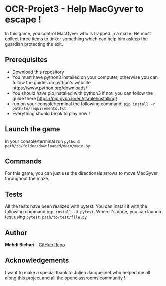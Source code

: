 # OCR-Projet3 - Help MacGyver to escape !

In this game, you control MacGyver who is trapped in a maze. He must collect three items to tinker something which can help him asleep the guardian protecting the exit. 

## Prerequisites
* Download this repository
* You must have python3 installed on your computer, otherwise you can follow the guides on python's website https://www.python.org/downloads/
* You should have pip installed with python3 if not, you can follow the guide 
there https://pip.pypa.io/en/stable/installing/
* run on your console/terminal the following command: 
```pip install -r path/to/requirements.txt```
* Everything should be ok to play now !

## Launch the game
In your console/terminal run 
```python3 path/to/folder/downloaded/main/main.py```

## Commands
For this game, you can just use the directionals arrows to move MacGyver throughout the maze.

## Tests
All the tests have been realized with pytest. You can install it with the following command ```pip install -U pytest```. When it's done, you can launch test using ```pytest path/to/test/file.py```

## Author 
**Mehdi Bichari** - [GitHub Repo](https://github.com/Kaik-a/)

## Acknowledgements 
I want to make a special thank to Julien Jacquelinet who helped me all along this project and all the openclassrooms community !
